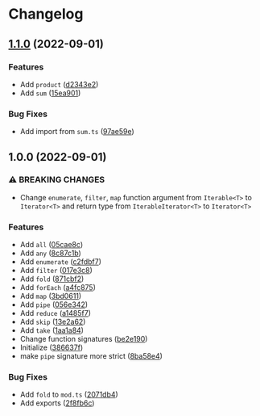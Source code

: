# Changelog

## [1.1.0](https://github.com/shun-shobon/iter-funcs/compare/1.0.0...1.1.0) (2022-09-01)


### Features

* Add `product` ([d2343e2](https://github.com/shun-shobon/iter-funcs/commit/d2343e2be32de46bdec8b2662d0fe4c7550de35c))
* Add `sum` ([15ea901](https://github.com/shun-shobon/iter-funcs/commit/15ea901f2264ba98821fe0cd7ec9821f0e43cd1a))


### Bug Fixes

* Add import from `sum.ts` ([97ae59e](https://github.com/shun-shobon/iter-funcs/commit/97ae59e3c4bf7668ba65fae157381f9c61ecbe38))

## 1.0.0 (2022-09-01)


### ⚠ BREAKING CHANGES

* Change `enumerate`, `filter`, `map` function argument from `Iterable<T>` to `Iterator<T>` and return type from `IterableIterator<T>` to `Iterator<T>`

### Features

* Add `all` ([05cae8c](https://github.com/shun-shobon/iter-funcs/commit/05cae8c0f7de8c416cc848d89a19cb2429cc5434))
* Add `any` ([8c87c1b](https://github.com/shun-shobon/iter-funcs/commit/8c87c1bc8a85ef8fe08ee2d4f823ede66847bbd7))
* Add `enumerate` ([c2fdbf7](https://github.com/shun-shobon/iter-funcs/commit/c2fdbf7de8c76fd43e4958d3e9edd4419d5ace6c))
* Add `filter` ([017e3c8](https://github.com/shun-shobon/iter-funcs/commit/017e3c8a86a45053dd12fedb521470cc937fcc11))
* Add `fold` ([871cbf2](https://github.com/shun-shobon/iter-funcs/commit/871cbf2d52f3077db1e74529ed1f3b569e5705f6))
* Add `forEach` ([a4fc875](https://github.com/shun-shobon/iter-funcs/commit/a4fc875ffef2751e2a3a816a7a46b8d14c4af4d7))
* Add `map` ([3bd0611](https://github.com/shun-shobon/iter-funcs/commit/3bd06116a4e07f6984514d8069c8dc9a11ee94ea))
* Add `pipe` ([056e342](https://github.com/shun-shobon/iter-funcs/commit/056e3420144c019ba53bad01b223ebcf02e54f5d))
* Add `reduce` ([a1485f7](https://github.com/shun-shobon/iter-funcs/commit/a1485f78558125afaccc140e969e4ea6c8741b3e))
* Add `skip` ([13e2a62](https://github.com/shun-shobon/iter-funcs/commit/13e2a62a95316b8d8e44115739eee6f990337e25))
* Add `take` ([1aa1a84](https://github.com/shun-shobon/iter-funcs/commit/1aa1a845bd0f33cf1e475733b1b870f18aa685cd))
* Change function signatures ([be2e190](https://github.com/shun-shobon/iter-funcs/commit/be2e19034b04561e8c0ad83e03947a55110cedbd))
* Initialize ([386637f](https://github.com/shun-shobon/iter-funcs/commit/386637fab80d19db6872b90187340ba074130a5c))
* make `pipe` signature more strict ([8ba58e4](https://github.com/shun-shobon/iter-funcs/commit/8ba58e4614db11ab72943e947ad8145e97bd2a22))


### Bug Fixes

* Add `fold` to `mod.ts` ([2071db4](https://github.com/shun-shobon/iter-funcs/commit/2071db4e3152f32d4cf908d96676dc7a108f48e1))
* Add exports ([2f8fb6c](https://github.com/shun-shobon/iter-funcs/commit/2f8fb6caf07c746379c358c859c0ead1058718ea))
